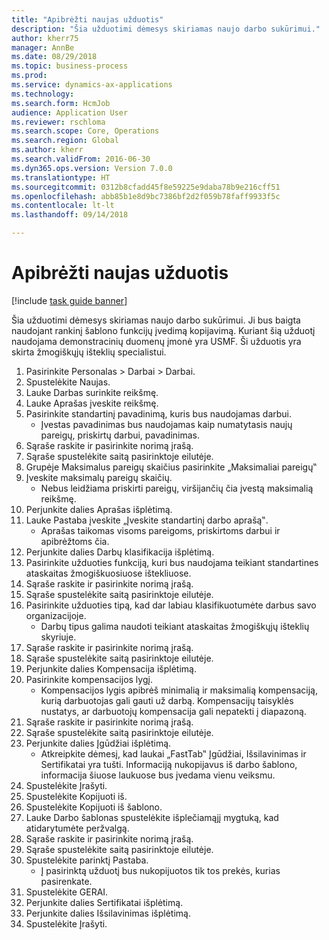```yaml
--- 
title: "Apibrėžti naujas užduotis"
description: "Šia užduotimi dėmesys skiriamas naujo darbo sukūrimui."
author: kherr75
manager: AnnBe
ms.date: 08/29/2018
ms.topic: business-process
ms.prod: 
ms.service: dynamics-ax-applications
ms.technology: 
ms.search.form: HcmJob
audience: Application User
ms.reviewer: rschloma
ms.search.scope: Core, Operations
ms.search.region: Global
ms.author: kherr
ms.search.validFrom: 2016-06-30
ms.dyn365.ops.version: Version 7.0.0
ms.translationtype: HT
ms.sourcegitcommit: 0312b8cfadd45f8e59225e9daba78b9e216cff51
ms.openlocfilehash: abb85b1e8d9bc7386bf2d2f059b78faff9933f5c
ms.contentlocale: lt-lt
ms.lasthandoff: 09/14/2018

---
```

# <a name="define-new-jobs"></a>Apibrėžti naujas užduotis

[!include [task guide banner](../../includes/task-guide-banner.md)]

Šia užduotimi dėmesys skiriamas naujo darbo sukūrimui. Ji bus baigta naudojant rankinį šablono funkcijų įvedimą kopijavimą. Kuriant šią užduotį naudojama demonstracinių duomenų įmonė yra USMF. Ši užduotis yra skirta žmogiškųjų išteklių specialistui.

1. Pasirinkite Personalas > Darbai > Darbai.
2. Spustelėkite Naujas.
3. Lauke Darbas surinkite reikšmę.
4. Lauke Aprašas įveskite reikšmę.
5. Pasirinkite standartinį pavadinimą, kuris bus naudojamas darbui. 
    * Įvestas pavadinimas bus naudojamas kaip numatytasis naujų pareigų, priskirtų darbui, pavadinimas.  
6. Sąraše raskite ir pasirinkite norimą įrašą.
7. Sąraše spustelėkite saitą pasirinktoje eilutėje.
8. Grupėje Maksimalus pareigų skaičius pasirinkite „Maksimaliai pareigų‟
9. Įveskite maksimalų pareigų skaičių. 
    * Nebus leidžiama priskirti pareigų, viršijančių čia įvestą maksimalią reikšmę.  
10. Perjunkite dalies Aprašas išplėtimą.
11. Lauke Pastaba įveskite „Įveskite standartinį darbo aprašą‟.
    * Aprašas taikomas visoms pareigoms, priskirtoms darbui ir apibrėžtoms čia.  
12. Perjunkite dalies Darbų klasifikacija išplėtimą.
13. Pasirinkite užduoties funkciją, kuri bus naudojama teikiant standartines ataskaitas žmogiškuosiuose ištekliuose.
14. Sąraše raskite ir pasirinkite norimą įrašą.
15. Sąraše spustelėkite saitą pasirinktoje eilutėje.
16. Pasirinkite užduoties tipą, kad dar labiau klasifikuotumėte darbus savo organizacijoje. 
    * Darbų tipus galima naudoti teikiant ataskaitas žmogiškųjų išteklių skyriuje.  
17. Sąraše raskite ir pasirinkite norimą įrašą.
18. Sąraše spustelėkite saitą pasirinktoje eilutėje.
19. Perjunkite dalies Kompensacija išplėtimą.
20. Pasirinkite kompensacijos lygį.
    * Kompensacijos lygis apibrėš minimalią ir maksimalią kompensaciją, kurią darbuotojas gali gauti už darbą. Kompensacijų taisyklės nustatys, ar darbuotojų kompensacija gali nepatekti į diapazoną.  
21. Sąraše raskite ir pasirinkite norimą įrašą.
22. Sąraše spustelėkite saitą pasirinktoje eilutėje.
23. Perjunkite dalies Įgūdžiai išplėtimą.
    * Atkreipkite dėmesį, kad laukai „FastTab‟ Įgūdžiai, Išsilavinimas ir Sertifikatai yra tušti. Informaciją nukopijavus iš darbo šablono, informacija šiuose laukuose bus įvedama vienu veiksmu.   
24. Spustelėkite Įrašyti.
25. Spustelėkite Kopijuoti iš.
26. Spustelėkite Kopijuoti iš šablono.
27. Lauke Darbo šablonas spustelėkite išplečiamąjį mygtuką, kad atidarytumėte peržvalgą.
28. Sąraše raskite ir pasirinkite norimą įrašą.
29. Sąraše spustelėkite saitą pasirinktoje eilutėje.
30. Spustelėkite parinktį Pastaba.
    * Į pasirinktą užduotį bus nukopijuotos tik tos prekės, kurias pasirenkate.    
31. Spustelėkite GERAI.
32. Perjunkite dalies Sertifikatai išplėtimą.
33. Perjunkite dalies Išsilavinimas išplėtimą.
34. Spustelėkite Įrašyti.


